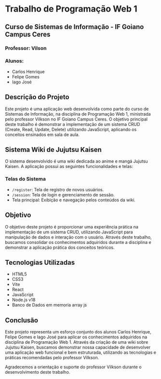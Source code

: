 # Trabalho de Programação Web 1
## Curso de Sistemas de Informação - IF Goiano Campus Ceres
### Professor: Vilson
### Alunos:
- Carlos Henrique
- Felipe Gomes
- Iago José

## Descrição do Projeto

Este projeto é uma aplicação web desenvolvida como parte do curso de Sistemas de Informação, na disciplina de Programação Web 1, ministrada pelo professor Vilkson no IF Goiano Campus Ceres. O objetivo principal deste trabalho é demonstrar a implementação de um sistema CRUD (Create, Read, Update, Delete) utilizando JavaScript, aplicando os conceitos ensinados em sala de aula.

## Sistema Wiki de Jujutsu Kaisen

O sistema desenvolvido é uma wiki dedicada ao anime e mangá Jujutsu Kaisen. A aplicação possui as seguintes funcionalidades e telas:

### Telas do Sistema

- `/register`: Tela de registro de novos usuários.
- `/session`: Tela de login e gerenciamento de sessão.
- Tela principal: Exibição e navegação pelos conteúdos da wiki.

## Objetivo

O objetivo deste projeto é proporcionar uma experiência prática na implementação de um sistema CRUD, utilizando JavaScript para manipulação de dados e interação com o usuário. Através deste trabalho, buscamos consolidar os conhecimentos adquiridos durante a disciplina e demonstrar a aplicação prática dos conceitos teóricos.

## Tecnologias Utilizadas

- HTML5
- CSS3
- Vite
- React
- JavaScript
- Node.js v18
- Banco de Dados em memoria array js

## Conclusão

Este projeto representa um esforço conjunto dos alunos Carlos Henrique, Felipe Gomes e Iago José para aplicar os conhecimentos adquiridos na disciplina de Programação Web 1. Através da criação de uma wiki sobre Jujutsu Kaisen, buscamos demonstrar nossa capacidade de desenvolver uma aplicação web funcional e bem estruturada, utilizando as tecnologias e práticas recomendadas pelo professor Vilkson.

Agradecemos a orientação e suporte do professor Vilkson durante o desenvolvimento deste trabalho.
